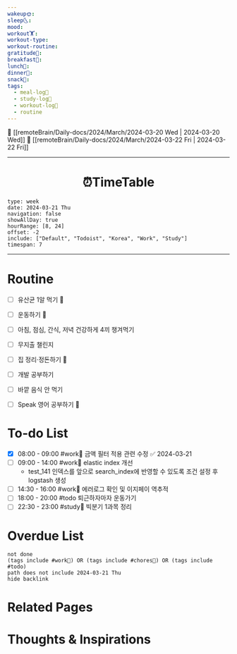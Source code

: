 ```yaml
---
wakeup🌞: 
sleep🌜: 
mood: 
workout🏋️: 
workout-type: 
workout-routine: 
gratitude🙏: 
breakfast🍳: 
lunch🍚: 
dinner🥗: 
snack🍬: 
tags:
  - meal-log📝
  - study-log📓
  - workout-log💪
  - routine
---
```


🔺 [[remoteBrain/Daily-docs/2024/March/2024-03-20 Wed | 2024-03-20 Wed]]
🔻 [[remoteBrain/Daily-docs/2024/March/2024-03-22 Fri | 2024-03-22 Fri]]
___
<h1> <center>⏰TimeTable </center> </h1>

```gEvent
type: week
date: 2024-03-21 Thu
navigation: false
showAllDay: true
hourRange: [8, 24]
offset: -2
include: ["Default", "Todoist", "Korea", "Work", "Study"]
timespan: 7
```

--- 


# Routine 

- [ ] 유산균 1알 먹기 🔼 
- [ ] 운동하기 🔼
- [ ] 아침, 점심, 간식, 저녁 건강하게 4끼 챙겨먹기
- [ ] 무지출 챌린지 
- [ ] 집 정리·정돈하기 🔼
- [ ] 개발 공부하기
- [ ] 바깥 음식 안 먹기 
- [ ] Speak 영어 공부하기 🔼 


# To-do List

- [x] 08:00 - 09:00 #work💼 금액 필터 적용 관련 수정 ✅ 2024-03-21
- [ ] 09:00 - 14:00 #work💼 elastic index 개선 
	- test_141 인덱스를 앞으로 search_index에 반영할 수 있도록 조건 설정 후 logstash 생성 
- [ ] 14:30 - 16:00 #work💼 에러로그 확인 및 이지페이 역추적
- [ ] 18:00 - 20:00 #todo 퇴근하자마자 운동가기
- [ ] 22:30 - 23:00 #study📓 빅분기 1과목 정리

# Overdue List
```tasks
not done
(tags include #work💼) OR (tags include #chores🧺) OR (tags include #todo)
path does not include 2024-03-21 Thu
hide backlink
```

# Related Pages



# Thoughts & Inspirations

